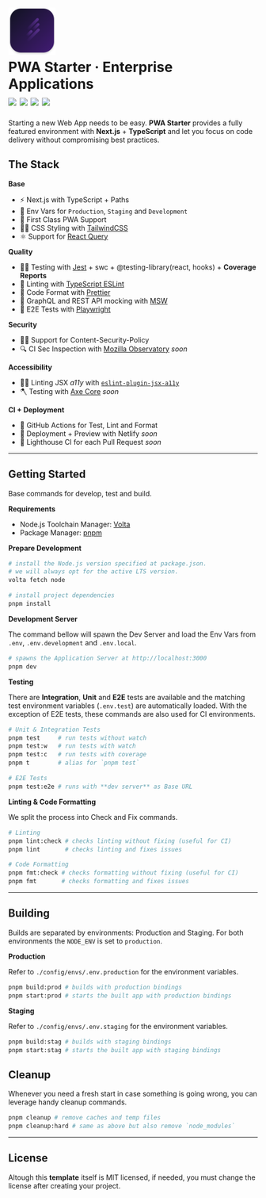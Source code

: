 <h1>
  <img src="./.github/projecticon.svg" width="96" alt="an icon with tones of purple background and 4 lines representing a fast motion." />
  <div>
    PWA Starter · Enterprise Applications
    <div>
      <img src="https://img.shields.io/badge/TypeScript-Next.js%20-white.svg" />
      <img src="https://img.shields.io/badge/Testing-Jest-pink.svg" />
      <img src="https://img.shields.io/badge/Format-Prettier-coral.svg" />
      <img src="https://img.shields.io/badge/Linting-TypeScript_ESLint-blue.svg" />
    </div>
  </div>
</h1>

Starting a new Web App needs to be easy. **PWA Starter** provides a fully featured environment with **Next.js** + **TypeScript** and let you focus on code delivery without compromising best practices.

## The Stack

**Base**

- ⚡️ Next.js with TypeScript + Paths
- 🍃 Env Vars for `Production`, `Staging` and `Development`
- 📱 First Class PWA Support
- 👩‍🎤 CSS Styling with [TailwindCSS](https://tailwindcss.com)
- ⚛️ Support for [React Query](https://react-query.tanstack.com)

**Quality**

- 🧑‍🔬 Testing with [Jest](https://jestjs.io) + swc + @testing-library(react, hooks) + **Coverage Reports**
- 🐞 Linting with [TypeScript ESLint](https://typescript-eslint.io)
- 📝 Code Format with [Prettier](https://prettier.io)
- 🥸 GraphQL and REST API mocking with [MSW](https://mswjs.io)
- 🌲 E2E Tests with [Playwright](https://playwright.dev/)

**Security**

- 👮‍♂️ Support for Content-Security-Policy
- 🔍 CI Sec Inspection with [Mozilla Observatory](https://observatory.mozilla.org/) _soon_

**Accessibility**

- 🧏‍♀️ Linting JSX _a11y_ with [`eslint-plugin-jsx-a11y`](https://www.npmjs.com/package/eslint-plugin-jsx-a11y)
- 🪓 Testing with [Axe Core](https://github.com/dequelabs/axe-core) _soon_

**CI + Deployment**

- 📍 GitHub Actions for Test, Lint and Format
- 🚀 Deployment + Preview with Netlify _soon_
- 🚥 Lighthouse CI for each Pull Request _soon_

---

## Getting Started

Base commands for develop, test and build.

**Requirements**

- Node.js Toolchain Manager: [Volta](https://volta.sh)
- Package Manager: [pnpm](https://pnpm.io/installation)

**Prepare Development**

```sh
# install the Node.js version specified at package.json.
# we will always opt for the active LTS version.
volta fetch node
```

```sh
# install project dependencies
pnpm install
```

**Development Server**

The command bellow will spawn the Dev Server and load the Env Vars from `.env`, `.env.development` and `.env.local`.

```sh
# spawns the Application Server at http://localhost:3000
pnpm dev
```

**Testing**

There are **Integration**, **Unit** and **E2E** tests are available and the matching test environment variables (`.env.test`) are automatically loaded. With the exception of E2E tests, these commands are also used for CI environments.

```sh
# Unit & Integration Tests
pnpm test     # run tests without watch
pnpm test:w   # run tests with watch
pnpm test:c   # run tests with coverage
pnpm t        # alias for `pnpm test`
```

```sh
# E2E Tests
pnpm test:e2e # runs with **dev server** as Base URL
```

**Linting & Code Formatting**

We split the process into Check and Fix commands.

```sh
# Linting
pnpm lint:check # checks linting without fixing (useful for CI)
pnpm lint       # checks linting and fixes issues
```

```sh
# Code Formatting
pnpm fmt:check # checks formatting without fixing (useful for CI)
pnpm fmt       # checks formatting and fixes issues
```

---

## Building

Builds are separated by environments: Production and Staging. For both environments the `NODE_ENV` is set to `production`.

**Production**

Refer to `./config/envs/.env.production` for the environment variables.

```sh
pnpm build:prod # builds with production bindings
pnpm start:prod # starts the built app with production bindings
```

**Staging**

Refer to `./config/envs/.env.staging` for the environment variables.

```sh
pnpm build:stag # builds with staging bindings
pnpm start:stag # starts the built app with staging bindings
```

## Cleanup

Whenever you need a fresh start in case something is going wrong, you can leverage handy cleanup commands.

```sh
pnpm cleanup # remove caches and temp files
pnpm cleanup:hard # same as above but also remove `node_modules`
```

---

## License

Altough this **template** itself is MIT licensed, if needed, you must change the license after creating your project.
